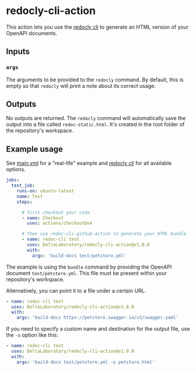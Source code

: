# redocly-cli-action

This action lets you use the [redocly cli](https://github.com/Redocly/redocly-cli) to generate an HTML version of your OpenAPI documents.

## Inputs

### `args`

The arguments to be provided to the `redocly` command.
By default, this is empty so that `redocly` will print a note about its correct usage.

## Outputs

No outputs are returned.
The `redocly` command will automatically save the output into a file called `redoc-static.html`.
It's created in the root folder of the repository's workspace.

## Example usage

See [main.yml](.github/workflows/main.yml) for a "real-life" example and [redocly cli](https://github.com/Redocly/redocly-cli) for all available options.

```yaml
jobs:
  test_job:
    runs-on: ubuntu-latest
    name: Test
    steps:

      # first checkout your code
      - name: Checkout
        uses: actions/checkout@v4

      # then use redoc-cli-github-action to generate your HTML bundle
      - name: redoc-cli test
        uses: DeltaLaboratory/redocly-cli-action@v1.0.0
        with:
          args: 'build-docs test/petstore.yml'
```

The example is using the `bundle` command by providing the OpenAPI document `test/petstore.yml`.
This file must be present within your repository's workspace.

Alternatively, you can point it to a file under a certain URL.

```yaml
- name: redoc-cli test
  uses: DeltaLaboratory/redocly-cli-action@v1.0.0
  with:
    args: 'build-docs https://petstore.swagger.io/v2/swagger.yaml'
```

If you need to specify a custom name and destination for the output file, use the `-o` option like this:

```yaml
- name: redoc-cli test
  uses: DeltaLaboratory/redocly-cli-action@v1.0.0
  with:
    args: 'build-docs test/petstore.yml -o petstore.html'
```
